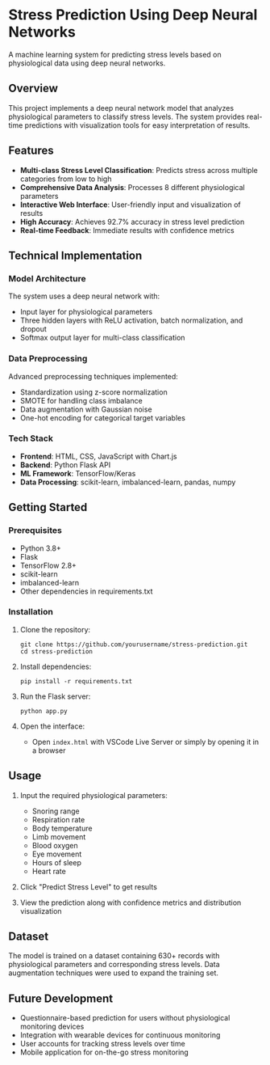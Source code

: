 # Stress Prediction Using Deep Neural Networks

A machine learning system for predicting stress levels based on physiological data using deep neural networks.



## Overview

This project implements a deep neural network model that analyzes physiological parameters to classify stress levels. The system provides real-time predictions with visualization tools for easy interpretation of results.

## Features

- **Multi-class Stress Level Classification**: Predicts stress across multiple categories from low to high
- **Comprehensive Data Analysis**: Processes 8 different physiological parameters
- **Interactive Web Interface**: User-friendly input and visualization of results
- **High Accuracy**: Achieves 92.7% accuracy in stress level prediction
- **Real-time Feedback**: Immediate results with confidence metrics

## Technical Implementation

### Model Architecture

The system uses a deep neural network with:
- Input layer for physiological parameters
- Three hidden layers with ReLU activation, batch normalization, and dropout
- Softmax output layer for multi-class classification

### Data Preprocessing

Advanced preprocessing techniques implemented:
- Standardization using z-score normalization
- SMOTE for handling class imbalance
- Data augmentation with Gaussian noise
- One-hot encoding for categorical target variables

### Tech Stack

- **Frontend**: HTML, CSS, JavaScript with Chart.js
- **Backend**: Python Flask API
- **ML Framework**: TensorFlow/Keras
- **Data Processing**: scikit-learn, imbalanced-learn, pandas, numpy

## Getting Started

### Prerequisites

- Python 3.8+
- Flask
- TensorFlow 2.8+
- scikit-learn
- imbalanced-learn
- Other dependencies in requirements.txt

### Installation

1. Clone the repository:
   ```
   git clone https://github.com/yourusername/stress-prediction.git
   cd stress-prediction
   ```

2. Install dependencies:
   ```
   pip install -r requirements.txt
   ```

3. Run the Flask server:
   ```
   python app.py
   ```

4. Open the interface:
   - Open `index.html` with VSCode Live Server or simply by opening it in a browser

## Usage

1. Input the required physiological parameters:
   - Snoring range
   - Respiration rate
   - Body temperature
   - Limb movement
   - Blood oxygen
   - Eye movement
   - Hours of sleep
   - Heart rate

2. Click "Predict Stress Level" to get results
3. View the prediction along with confidence metrics and distribution visualization

## Dataset

The model is trained on a dataset containing 630+ records with physiological parameters and corresponding stress levels. Data augmentation techniques were used to expand the training set.

## Future Development

- Questionnaire-based prediction for users without physiological monitoring devices
- Integration with wearable devices for continuous monitoring
- User accounts for tracking stress levels over time
- Mobile application for on-the-go stress monitoring



